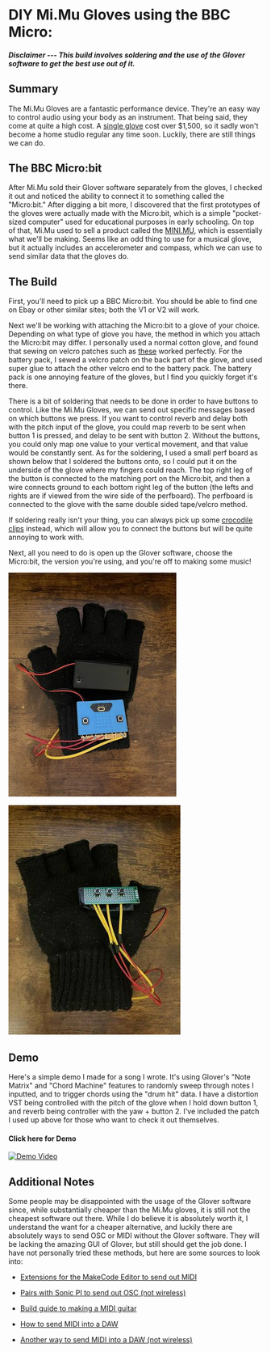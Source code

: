 # DIY Mi.Mu Gloves using the BBC Micro:

##### Disclaimer --- This build involves soldering and the use of the Glover software to get the best use out of it.

## Summary

The Mi.Mu Gloves are a fantastic performance device. They're an easy way to control audio using your body as an instrument. That being said, they come at quite a high cost. A [single glove](https://shop.mimugloves.com) cost over $1,500, so it sadly won't become a home studio regular any time soon. Luckily, there are still things we can do.

## The BBC Micro:bit

After Mi.Mu sold their Glover software separately from the gloves, I checked it out and noticed the ability to connect it to something called the "Micro:bit." After digging a bit more, I discovered that the first prototypes of the gloves were actually made with the Micro:bit, which is a simple "pocket-sized computer" used for educational purposes in early schooling. On top of that, Mi.Mu used to sell a product called the [MINI.MU](https://www.adafruit.com/product/4141), which is essentially what we'll be making. Seems like an odd thing to use for a musical glove, but it actually includes an accelerometer and compass, which we can use to send similar data that the gloves do.

## The Build

First, you'll need to pick up a BBC Micro:bit. You should be able to find one on Ebay or other similar sites; both the V1 or V2 will work.

Next we'll be working with attaching the Micro:bit to a glove of your choice. Depending on what type of glove you have, the method in which you attach the Micro:bit may differ. I personally used a normal cotton glove, and found that sewing on velcro patches such as [these](https://www.amazon.com/gp/product/B00006IC2T/ref=ppx_yo_dt_b_search_asin_title?ie=UTF8&psc=1) worked perfectly. For the battery pack, I sewed a velcro patch on the back part of the glove, and used super glue to attach the other velcro end to the battery pack. The battery pack is one annoying feature of the gloves, but I find you quickly forget it's there. 

There is a bit of soldering that needs to be done in order to have buttons to control. Like the Mi.Mu Gloves, we can send out specific messages based on which buttons we press. If you want to control reverb and delay both with the pitch input of the glove, you could map reverb to be sent when button 1 is pressed, and delay to be sent with button 2. Without the buttons, you could only map one value to your vertical movement, and that value would be constantly sent. As for the soldering, I used a small perf board as shown below that I soldered the buttons onto, so I could put it on the underside of the glove where my fingers could reach. The top right leg of the button is connected to the matching port on the Micro:bit, and then a wire connects ground to each bottom right leg of the button (the lefts and rights are if viewed from the wire side of the perfboard). The perfboard is connected to the glove with the same double sided tape/velcro method.

If soldering really isn't your thing, you can always pick up some [crocodile clips](https://www.amazon.com/WGGE-WG-026-Pieces-Colors-Alligator/dp/B06XX25HFX/ref=sr_1_6?crid=WT0D2Q62IHG3&keywords=crocodile+clips&qid=1663390982&sprefix=crocodile+clips%2Caps%2C78&sr=8-6) instead, which will allow you to connect the buttons but will be quite annoying to work with.

Next, all you need to do is open up the Glover software, choose the Micro:bit, the version you're using, and you're off to making some music!

![Front of Glove](/front.jpg?raw=true "Front of Glove")

![Back of Glove](/back.jpg?raw=true "Back of Glove")



## Demo

Here's a simple demo I made for a song I wrote. It's using Glover's "Note Matrix" and "Chord Machine" features to randomly sweep through notes I inputted, and to trigger chords using the "drum hit" data. I have a distortion VST being controlled with the pitch of the glove when I hold down button 1, and reverb being controller with the yaw + button 2. I've included the patch I used up above for those who want to check it out themselves.

#### Click here for Demo

[![Demo Video](http://img.youtube.com/vi/5-CkCcIOAzc/0.jpg)](http://www.youtube.com/watch?v=5-CkCcIOAzc "DIY Mi.Mu Glove Using a Micro:bit Demo")

## Additional Notes

Some people may be disappointed with the usage of the Glover software since, while substantially cheaper than the Mi.Mu gloves, it is still not the cheapest software out there. While I do believe it is absolutely worth it, I understand the want for a cheaper alternative, and luckily there are absolutely ways to send OSC or MIDI without the Glover software. They will be lacking the amazing GUI of Glover, but still should get the job done. I have not personally tried these methods, but here are some sources to look into:

- [Extensions for the MakeCode Editor to send out MIDI](https://support.microbit.org/support/solutions/articles/19000053392-how-do-i-play-a-midi-instrument-on-the-micro-bit)

- [Pairs with Sonic PI to send out OSC (not wireless)](https://github.com/RBilsland/pxt-sonicpiosc)

- [Build guide to making a MIDI guitar](https://www.youtube.com/watch?v=hG7CxlRxRq0)

- [How to send MIDI into a DAW](https://www.youtube.com/watch?v=Gfp9Ve_YUhg)

- [Another way to send MIDI into a DAW (not wireless)](https://www.youtube.com/watch?v=DcgRHOqSFm8)
